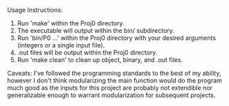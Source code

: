 Usage Instructions:
  1. Run 'make' within the Proj0 directory.
  2. The executable will output within the bin/ subdirectory.
  3. Run 'bin/P0 ...' within the Proj0 directory with your desired arguments (integers or a single input file).
  4. .out files will be output within the Proj0 directory.
  5. Run 'make clean' to clean up object, binary, and .out files.

Caveats:
  I've followed the programming standards to the best of my ability, however I don't think modularizing the main function
  would do the program much good as the inputs for this project are probably not extendible nor generalizable enough to 
  warrant modularization for subsequent projects.
